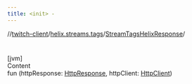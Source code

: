 ```yaml
---
title: <init> -
---
```

//[twitch-client](../../index.md)/[helix.streams.tags](../index.md)/[StreamTagsHelixResponse](index.md)/[<init>](-init-.md)



# <init>  
[jvm]  
Content  
fun [<init>](-init-.md)(httpResponse: [HttpResponse](), httpClient: [HttpClient]())  




